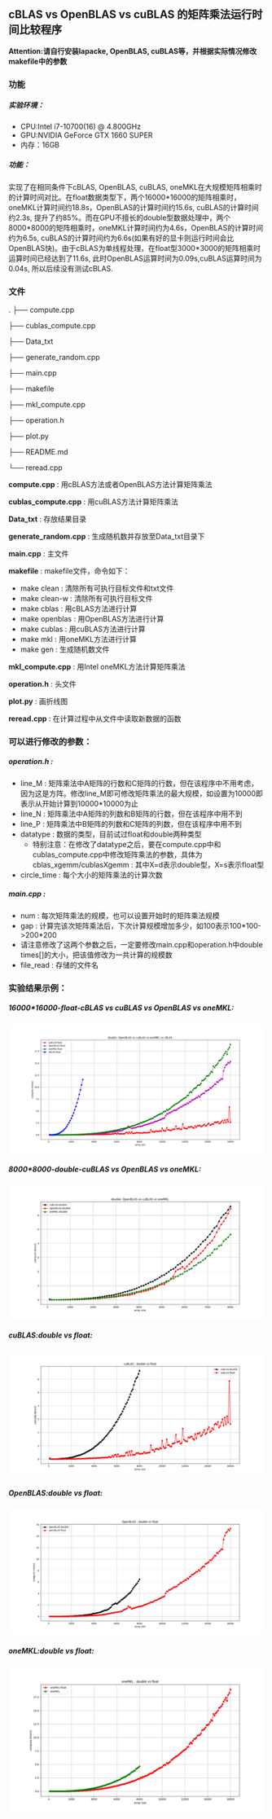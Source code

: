 ## cBLAS vs OpenBLAS vs cuBLAS 的矩阵乘法运行时间比较程序

**Attention:请自行安装lapacke, OpenBLAS, cuBLAS等，并根据实际情况修改makefile中的参数**

### 功能

##### 实验环境：
* CPU:Intel i7-10700(16) @ 4.800GHz
* GPU:NVIDIA GeForce GTX 1660 SUPER
* 内存：16GB

##### 功能：
实现了在相同条件下cBLAS, OpenBLAS, cuBLAS, oneMKL在大规模矩阵相乘时的计算时间对比。在float数据类型下，两个16000\*16000的矩阵相乘时，oneMKL计算时间约18.8s，OpenBLAS的计算时间约15.6s, cuBLAS的计算时间约2.3s, 提升了约85%。而在GPU不擅长的double型数据处理中，两个8000\*8000的矩阵相乘时，oneMKL计算时间约为4.6s，OpenBLAS的计算时间约为6.5s, cuBLAS的计算时间约为6.6s(如果有好的显卡则运行时间会比OpenBLAS快)。由于cBLAS为单线程处理，在float型3000\*3000的矩阵相乘时运算时间已经达到了11.6s, 此时OpenBLAS运算时间为0.09s,cuBLAS运算时间为0.04s, 所以后续没有测试cBLAS.

### 文件

.
├── compute.cpp

├── cublas_compute.cpp

├── Data_txt

├── generate_random.cpp

├── main.cpp

├── makefile

├── mkl_compute.cpp

├── operation.h

├── plot.py

├── README.md

└── reread.cpp

**compute.cpp** : 用cBLAS方法或者OpenBLAS方法计算矩阵乘法

**cublas_compute.cpp** : 用cuBLAS方法计算矩阵乘法

**Data_txt** : 存放结果目录

**generate_random.cpp** : 生成随机数并存放至Data_txt目录下

**main.cpp** : 主文件

**makefile** : makefile文件，命令如下：

* make clean : 清除所有可执行目标文件和txt文件
* make clean-w : 清除所有可执行目标文件
* make cblas : 用cBLAS方法进行计算
* make openblas : 用OpenBLAS方法进行计算
* make cublas : 用cuBLAS方法进行计算
* make mkl : 用oneMKL方法进行计算
* make gen : 生成随机数文件
  
**mkl_compute.cpp** : 用Intel oneMKL方法计算矩阵乘法

**operation.h** : 头文件

**plot.py** : 画折线图

**reread.cpp** : 在计算过程中从文件中读取新数据的函数

### 可以进行修改的参数：

##### operation.h : 
* line_M : 矩阵乘法中A矩阵的行数和C矩阵的行数，但在该程序中不用考虑，因为这是方阵。修改line_M即可修改矩阵乘法的最大规模，如设置为10000即表示从开始计算到10000*10000为止
* line_N : 矩阵乘法中A矩阵的列数和B矩阵的行数，但在该程序中用不到
* line_P : 矩阵乘法中B矩阵的列数和C矩阵的列数，但在该程序中用不到
* datatype : 数据的类型，目前试过float和double两种类型
	* 特别注意：在修改了datatype之后，要在compute.cpp中和cublas_compute.cpp中修改矩阵乘法的参数，具体为cblas_xgemm/cublasXgemm : 其中X=d表示double型，X=s表示float型
* circle_time : 每个大小的矩阵乘法的计算次数
  
##### main.cpp :
* num : 每次矩阵乘法的规模，也可以设置开始时的矩阵乘法规模
* gap : 计算完该次矩阵乘法后，下次计算规模增加多少，如100表示100\*100->200\*200
* 请注意修改了这两个参数之后，一定要修改main.cpp和operation.h中double times[]的大小，把该值修改为一共计算的规模数
* file_read : 存储的文件名

### 实验结果示例：

##### 16000\*16000-float-cBLAS vs cuBLAS vs OpenBLAS vs oneMKL:

![16000 compare](https://github.com/mapleNJU/BLAS_compare/blob/master/results/float_compare.png)

##### 8000\*8000-double-cuBLAS vs OpenBLAS vs oneMKL:

![8000 compare](https://github.com/mapleNJU/BLAS_compare/blob/master/results/double_compare.png)

##### cuBLAS:double vs float:

![cuBLAS_compare](https://github.com/mapleNJU/BLAS_compare/blob/master/results/cuBLAS.png)

##### OpenBLAS:double vs float:

![OpenBLAS_compare](https://github.com/mapleNJU/BLAS_compare/blob/master/results/openBLAS.png)

##### oneMKL:double vs float:

![oneMKL_compare](https://github.com/mapleNJU/BLAS_compare/blob/master/results/oneMKL.png)
